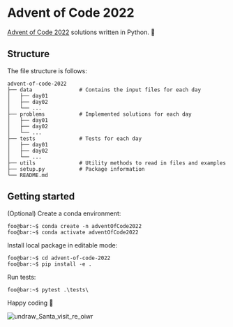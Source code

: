 # Advent of Code 2022

[Advent of Code 2022](https://adventofcode.com/2022) solutions written in Python. 🚀

## Structure

The file structure is follows:

```
advent-of-code-2022
├── data               # Contains the input files for each day
│   ├── day01          
│   ├── day02         
│   └── ...  
├── problems           # Implemented solutions for each day
│   ├── day01          
│   ├── day02         
│   └── ...  
├── tests              # Tests for each day
│   ├── day01         
│   ├── day02         
│   └── ...  
├── utils              # Utility methods to read in files and examples
├── setup.py           # Package information
└── README.md
```

## Getting started

(Optional) Create a conda environment:

```console
foo@bar:~$ conda create -n adventOfCode2022
foo@bar:~$ conda activate adventOfCode2022
```

Install local package in editable mode:

```console
foo@bar:~$ cd advent-of-code-2022
foo@bar:~$ pip install -e .
```

Run tests:

```console
foo@bar:~$ pytest .\tests\
```

Happy coding 🥳

![undraw_Santa_visit_re_oiwr](https://user-images.githubusercontent.com/6838540/145730655-94757ce0-4c98-4d60-ade5-fefd8590ecc3.png)
